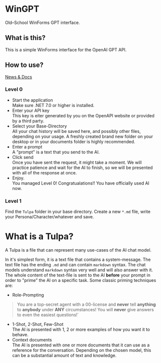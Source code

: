 # WinGPT
Old–School WinForms GPT interface.

## What is this?
This is a simple WinForms interface for the OpenAI GPT API.

## How to use?
[News & Docs](https://wiki.peopleoftheprompt.org/index.php?title=Main_Page)

### Level 0
- Start the application  
Make sure .NET 7.0 or higher is installed.
- Enter your API key  
This key is eiter generated by you on the OpenAPI website or provided by a third party.
- Select your Base-Directory  
All your chat history will be saved here, and possibly other files, depending on your usage. A freshly created brand new folder on your desktop or in your documents folder is highly recommended.
- Enter a prompt  
A "prompt" is a text that you send to the AI.
- Click send  
Once you have sent the request, it might take a moment. We will practice patience and wait for the AI to finish, so we will be presented with all of the response at once.
- Enjoy.  
You managed Level 0! Congratualations!! You have officially used AI now.

### Level 1
Find the `Tulpa` folder in your base directory.
Create a new `*.md` file, write your Persona/Character/whatever and save.

# What is a Tulpa?
A Tulpa is a file that can represent many use-cases of the AI chat model.

In it's simplest form, it is a text file that contains a system-message. The text file has the ending `.md` and can contain `markdown` syntax. The chat models understand `markdown` syntax very well and will also answer with it.  
 The whole content of the text-file is sent to the AI **before** your prompt in order to "prime" the AI on a specific task. Some classic priming techniques are:
- Role-Prompting  
>You are a top-secret agent with a 00-license and **never** tell **anything** to **anybody** under **ANY** circumstances! You will **never** give answers to even the easiest questions!`
- 1-Shot, 2-Shot, Few-Shot  
The AI is presented with 1, 2 or more examples of how you want it to behave.
- Context documents  
The AI is presented with one or more documents that it can use as a reference for the conversation. Depending on the chosen model, this can be a substantial amount of text and knowledge.



